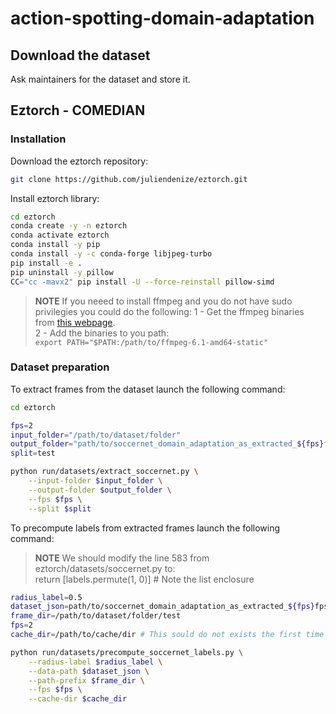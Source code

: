 # action-spotting-domain-adaptation

## Download the dataset

Ask maintainers for the dataset and store it.

## Eztorch - COMEDIAN

### Installation

Download the eztorch repository:

```bash
git clone https://github.com/juliendenize/eztorch.git
```

Install eztorch library:

```bash
cd eztorch
conda create -y -n eztorch
conda activate eztorch
conda install -y pip
conda install -y -c conda-forge libjpeg-turbo
pip install -e .
pip uninstall -y pillow
CC="cc -mavx2" pip install -U --force-reinstall pillow-simd
```

> **NOTE**
If you neeed to install ffmpeg and you do not have sudo privilegies you could do the following:
1 - Get the ffmpeg binaries from [this webpage](https://johnvansickle.com/ffmpeg/).\
2 - Add the binaries to you path:\
`export PATH="$PATH:/path/to/ffmpeg-6.1-amd64-static"`

### Dataset preparation

To extract frames from the dataset launch the following command:

```bash
cd eztorch

fps=2
input_folder="/path/to/dataset/folder"
output_folder="path/to/soccernet_domain_adaptation_as_extracted_${fps}fps/"
split=test

python run/datasets/extract_soccernet.py \
    --input-folder $input_folder \
    --output-folder $output_folder \
    --fps $fps \
    --split $split
```

To precompute labels from extracted frames launch the following command:

> **NOTE**
We should modify the line 583 from eztorch/datasets/soccernet.py to: \
        return [labels.permute(1, 0)] # Note the list enclosure

```bash
radius_label=0.5
dataset_json=path/to/soccernet_domain_adaptation_as_extracted_${fps}fps/test.json
frame_dir=/path/to/dataset/folder/test
fps=2
cache_dir=/path/to/cache/dir # This sould do not exists the first time

python run/datasets/precompute_soccernet_labels.py \
    --radius-label $radius_label \
    --data-path $dataset_json \
    --path-prefix $frame_dir \
    --fps $fps \
    --cache-dir $cache_dir
```
